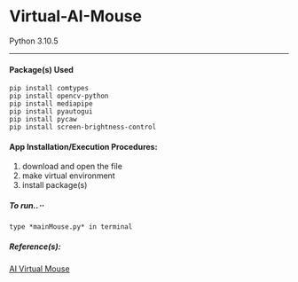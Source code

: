# Virtual-AI-Mouse
Python 3.10.5
- - - - 

#### Package(s) Used

    pip install comtypes
    pip install opencv-python
    pip install mediapipe
    pip install pyautogui
    pip install pycaw
    pip install screen-brightness-control
    
#### App Installation/Execution Procedures:
1. download and open the file
2. make virtual environment
3. install package(s)
   
   
##### To run..⋅⋅
    type *mainMouse.py* in terminal

##### Reference(s): ##### 
[AI Virtual Mouse](https://www.youtube.com/watch?v=ufm6tfgo-OA)
